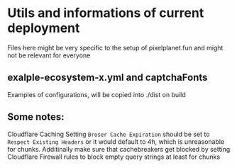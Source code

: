 # Utils and informations of current deployment
Files here might be very specific to the setup of pixelplanet.fun and might not be relevant for everyone

## exalple-ecosystem-x.yml and captchaFonts
Examples of configurations, will be copied into ./dist on build

## Some notes:

Cloudflare Caching Setting `Broser Cache Expiration` should be set to `Respect Existing Headers` or it would default to 4h, which is unreasonable for chunks.
Additinally make sure that cachebreakers get blocked by setting Cloudflare Firewall rules to block empty query strings at least for chunks
